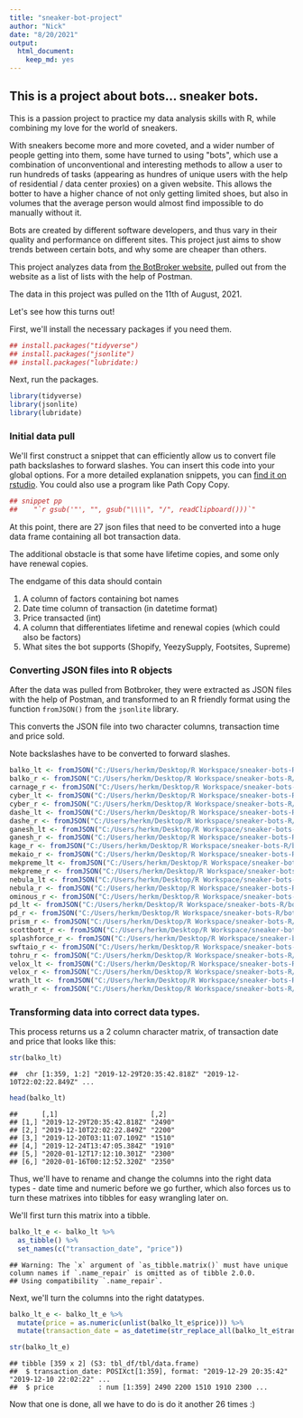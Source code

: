 ```yaml
---
title: "sneaker-bot-project"
author: "Nick"
date: "8/20/2021"
output: 
  html_document: 
    keep_md: yes
---
```

## This is a project about bots... sneaker bots.

This is a passion project to practice my data analysis skills with R, while combining my love for the world of sneakers. 

With sneakers become more and more coveted, and a wider number of people getting into them, some have turned to using "bots", which use a combination of unconventional and interesting methods to allow a user to run hundreds of tasks (appearing as hundres of unique users with the help of residential / data center proxies) on a given website. This allows the botter to have a higher chance of not only getting limited shoes, but also in volumes that the average person would almost find impossible to do manually without it.

Bots are created by different software developers, and thus vary in their quality and performance on different sites. This project just aims to show trends between certain bots, and why some are cheaper than others.

This project analyzes data from [the BotBroker website](https://botbroker.io/bots), pulled out from the website as a list of lists with the help of Postman. 

The data in this project was pulled on the 11th of August, 2021. 

Let's see how this turns out!

First, we'll install the necessary packages if you need them.

```r
## install.packages("tidyverse")
## install.packages("jsonlite")
## install.packages("lubridate:)
```

Next, run the packages.

```r
library(tidyverse)
library(jsonlite)
library(lubridate)
```

### Initial data pull

We'll first construct a snippet that can efficiently allow us to convert file path backslashes to forward slashes. You can insert this code into your global options. For a more detailed explanation snippets, you can [find it on rstudio](https://support.rstudio.com/hc/en-us/articles/204463668-Code-Snippets). You could also use a program like Path Copy Copy.


```r
## snippet pp
##    "`r gsub('"', "", gsub("\\\\", "/", readClipboard()))`"
```

At this point, there are 27 json files that need to be converted into a huge data frame containing all bot transaction data. 

The additional obstacle is that some have lifetime copies, and some only have renewal copies.

The endgame of this data should contain

1. A column of factors containing bot names
2. Date time column of transaction (in datetime format)
3. Price transacted (int)
4. A column that differentiates lifetime and renewal copies (which could also be factors)
5. What sites the bot supports (Shopify, YeezySupply, Footsites, Supreme)

### Converting JSON files into R objects

After the data was pulled from Botbroker, they were extracted as JSON files with the help of Postman, and transformed to an R friendly format using the function `fromJSON()` from the `jsonlite` library.

This converts the JSON file into two character columns, transaction time and price sold.

Note backslashes have to be converted to forward slashes.


```r
balko_lt <- fromJSON("C:/Users/herkm/Desktop/R Workspace/sneaker-bots-R/bot-data/balko_lt.json")
balko_r <- fromJSON("C:/Users/herkm/Desktop/R Workspace/sneaker-bots-R/bot-data/balko_renewal.json")
carnage_r <- fromJSON("C:/Users/herkm/Desktop/R Workspace/sneaker-bots-R/bot-data/carnage_renewal.json")
cyber_lt <- fromJSON("C:/Users/herkm/Desktop/R Workspace/sneaker-bots-R/bot-data/cyber_lt.json")
cyber_r <- fromJSON("C:/Users/herkm/Desktop/R Workspace/sneaker-bots-R/bot-data/cyber_renewal.json")
dashe_lt <- fromJSON("C:/Users/herkm/Desktop/R Workspace/sneaker-bots-R/bot-data/dashe_lt.json")
dashe_r <- fromJSON("C:/Users/herkm/Desktop/R Workspace/sneaker-bots-R/bot-data/dashe_renewal.json")
ganesh_lt <- fromJSON("C:/Users/herkm/Desktop/R Workspace/sneaker-bots-R/bot-data/ganesh_lt.json")
ganesh_r <- fromJSON("C:/Users/herkm/Desktop/R Workspace/sneaker-bots-R/bot-data/ganesh_renewal.json")
kage_r <- fromJSON("C:/Users/herkm/Desktop/R Workspace/sneaker-bots-R/bot-data/kage_renewal.json")
mekaio_r <- fromJSON("C:/Users/herkm/Desktop/R Workspace/sneaker-bots-R/bot-data/mekaio_renewal.json")
mekpreme_lt <- fromJSON("C:/Users/herkm/Desktop/R Workspace/sneaker-bots-R/bot-data/mekpreme_lt.json")
mekpreme_r <- fromJSON("C:/Users/herkm/Desktop/R Workspace/sneaker-bots-R/bot-data/mekpreme_renewal.json")
nebula_lt <- fromJSON("C:/Users/herkm/Desktop/R Workspace/sneaker-bots-R/bot-data/nebula_lt.json")
nebula_r <- fromJSON("C:/Users/herkm/Desktop/R Workspace/sneaker-bots-R/bot-data/nebula_renewal.json")
ominous_r <- fromJSON("C:/Users/herkm/Desktop/R Workspace/sneaker-bots-R/bot-data/ominous_renewal.json")
pd_lt <- fromJSON("C:/Users/herkm/Desktop/R Workspace/sneaker-bots-R/bot-data/pd_lt.json")
pd_r <- fromJSON("C:/Users/herkm/Desktop/R Workspace/sneaker-bots-R/bot-data/pd_renewal.json")
prism_r <- fromJSON("C:/Users/herkm/Desktop/R Workspace/sneaker-bots-R/bot-data/prism_renewal.json")
scottbott_r <- fromJSON("C:/Users/herkm/Desktop/R Workspace/sneaker-bots-R/bot-data/scottbot_renewal.json")
splashforce_r <- fromJSON("C:/Users/herkm/Desktop/R Workspace/sneaker-bots-R/bot-data/splashforce_renewal.json")
swftaio_r <- fromJSON("C:/Users/herkm/Desktop/R Workspace/sneaker-bots-R/bot-data/swftaio_renewal.json")
tohru_r <- fromJSON("C:/Users/herkm/Desktop/R Workspace/sneaker-bots-R/bot-data/tohru_renewal.json")
velox_lt <- fromJSON("C:/Users/herkm/Desktop/R Workspace/sneaker-bots-R/bot-data/velox_lifetime.json")
velox_r <- fromJSON("C:/Users/herkm/Desktop/R Workspace/sneaker-bots-R/bot-data/velox_renewal.json")
wrath_lt <- fromJSON("C:/Users/herkm/Desktop/R Workspace/sneaker-bots-R/bot-data/wrath_lifetime.json")
wrath_r <- fromJSON("C:/Users/herkm/Desktop/R Workspace/sneaker-bots-R/bot-data/wrath_renewal.json")
```

### Transforming data into correct data types. 

This process returns us a 2 column character matrix, of transaction date and price that looks like this:


```r
str(balko_lt)
```

```
##  chr [1:359, 1:2] "2019-12-29T20:35:42.818Z" "2019-12-10T22:02:22.849Z" ...
```

```r
head(balko_lt)
```

```
##      [,1]                       [,2]  
## [1,] "2019-12-29T20:35:42.818Z" "2490"
## [2,] "2019-12-10T22:02:22.849Z" "2200"
## [3,] "2019-12-20T03:11:07.109Z" "1510"
## [4,] "2019-12-24T13:47:05.384Z" "1910"
## [5,] "2020-01-12T17:12:10.301Z" "2300"
## [6,] "2020-01-16T00:12:52.320Z" "2350"
```
Thus, we'll have to rename and change the columns into the right data types - date time and numeric before we go further, which also forces us to turn these matrixes into tibbles for easy wrangling later on.

We'll first turn this matrix into a tibble.


```r
balko_lt_e <- balko_lt %>% 
  as_tibble() %>% 
  set_names(c("transaction_date", "price"))
```

```
## Warning: The `x` argument of `as_tibble.matrix()` must have unique column names if `.name_repair` is omitted as of tibble 2.0.0.
## Using compatibility `.name_repair`.
```
Next, we'll turn the columns into the right datatypes.


```r
balko_lt_e <- balko_lt_e %>%
  mutate(price = as.numeric(unlist(balko_lt_e$price))) %>% 
  mutate(transaction_date = as_datetime(str_replace_all(balko_lt_e$transaction_date, "T|Z", " ")))

str(balko_lt_e)
```

```
## tibble [359 x 2] (S3: tbl_df/tbl/data.frame)
##  $ transaction_date: POSIXct[1:359], format: "2019-12-29 20:35:42" "2019-12-10 22:02:22" ...
##  $ price           : num [1:359] 2490 2200 1510 1910 2300 ...
```
Now that one is done, all we have to do is do it another 26 times :)


